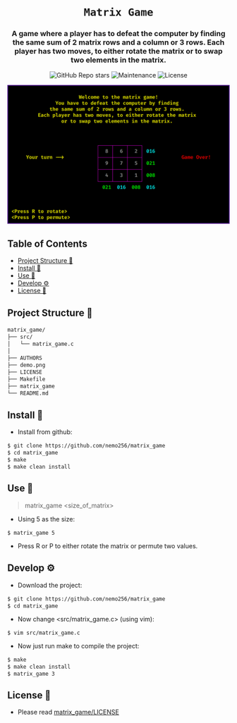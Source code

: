 <div align="center">

# `Matrix Game`

<h3>
  A game where a player has to defeat the computer by finding the same sum of 2 matrix rows and a column or 3 rows. Each player has two moves, to either rotate the matrix or to swap two elements in the matrix.
</h3>

<!-- Badges -->
![GitHub Repo stars](https://img.shields.io/github/stars/nemo256/bp?style=for-the-badge)
![Maintenance](https://shields.io/maintenance/yes/2022?style=for-the-badge)
![License](https://shields.io/github/license/nemo256/bp?style=for-the-badge)

<!-- Demo image -->
![Demo](demo.png)

</div>

<!-- TABLE OF CONTENTS -->
## Table of Contents

* [Project Structure 📁](#project-structure)
* [Install 🔨](#install)
* [Use 🚀](#use)
* [Develop ⚙️](#develop)
* [License 📑](#license)

## Project Structure 📁
```
matrix_game/
├── src/
│   └── matrix_game.c
│
├── AUTHORS
├── demo.png
├── LICENSE
├── Makefile
├── matrix_game
└── README.md
```

## Install 🔨
- Install from github: 
```shell
$ git clone https://github.com/nemo256/matrix_game
$ cd matrix_game
$ make
$ make clean install
```
## Use 🚀
> matrix_game <size_of_matrix>
- Using 5 as the size:
```shell
$ matrix_game 5
```
- Press R or P to either rotate the matrix or permute two values.

## Develop ⚙️
- Download the project:
```shell
$ git clone https://github.com/nemo256/matrix_game
$ cd matrix_game
```
- Now change <src/matrix_game.c> (using vim):
```shell
$ vim src/matrix_game.c
```
- Now just run make to compile the project:
```shell
$ make
$ make clean install
$ matrix_game 3
```

## License 📑
- Please read [matrix_game/LICENSE](https://github.com/nemo256/matrix_game/blob/master/LICENSE)

